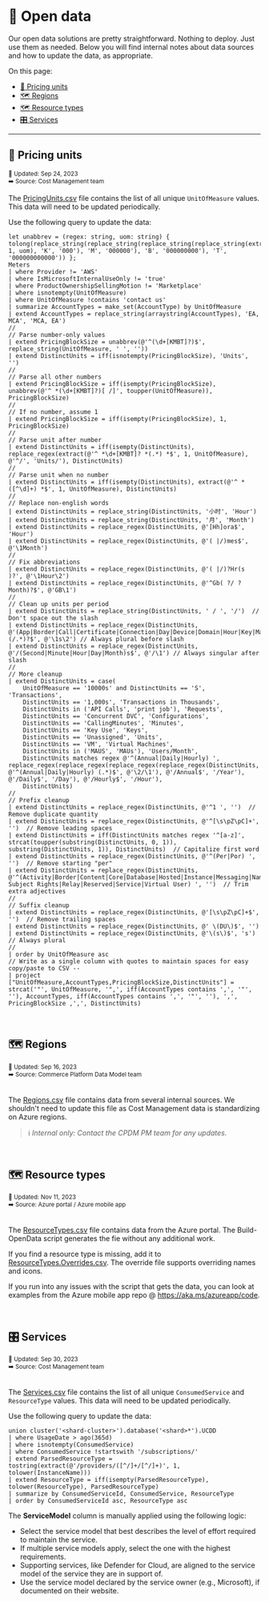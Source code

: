 # 📇 Open data

Our open data solutions are pretty straightforward. Nothing to deploy. Just use them as needed. Below you will find internal notes about data sources and how to update the data, as appropriate.

On this page:

- [📏 Pricing units](#-pricing-units)
- [🗺️ Regions](#️-regions)
- [🗺️ Resource types](#️-resource-types)
- [🎛️ Services](#️-services)

---

## 📏 Pricing units

<sup>
    📅 Updated: Sep 24, 2023<br>
    ➡️ Source: Cost Management team<br>
</sup>

The [PricingUnits.csv](./PricingUnits.csv) file contains the list of all unique `UnitOfMeasure` values. This data will need to be updated periodically.

Use the following query to update the data:

```kql
let unabbrev = (regex: string, uom: string) { tolong(replace_string(replace_string(replace_string(replace_string(extract(regex, 1, uom), 'K', '000'), 'M', '000000'), 'B', '000000000'), 'T', '000000000000')) };
Meters
| where Provider != 'AWS'
| where IsMicrosoftInternalUseOnly != 'true'
| where ProductOwnershipSellingMotion != 'Marketplace'
| where isnotempty(UnitOfMeasure)
| where UnitOfMeasure !contains 'contact us'
| summarize AccountTypes = make_set(AccountType) by UnitOfMeasure
| extend AccountTypes = replace_string(arraystring(AccountTypes), 'EA, MCA', 'MCA, EA')
//
// Parse number-only values
| extend PricingBlockSize = unabbrev(@'^(\d+[KMBT]?)$', replace_string(UnitOfMeasure, ' ', ''))
| extend DistinctUnits = iff(isnotempty(PricingBlockSize), 'Units', '')
//
// Parse all other numbers
| extend PricingBlockSize = iff(isempty(PricingBlockSize), unabbrev(@'^ *(\d+[KMBT]?)[ /]', toupper(UnitOfMeasure)), PricingBlockSize)
//
// If no number, assume 1
| extend PricingBlockSize = iff(isempty(PricingBlockSize), 1, PricingBlockSize)
//
// Parse unit after number
| extend DistinctUnits = iff(isempty(DistinctUnits), replace_regex(extract(@'^ *\d+[KMBT]? *(.*) *$', 1, UnitOfMeasure), @'^/', 'Units/'), DistinctUnits)
//
// Parse unit when no number
| extend DistinctUnits = iff(isempty(DistinctUnits), extract(@'^ *([^\d]+) *$', 1, UnitOfMeasure), DistinctUnits)
//
// Replace non-english words
| extend DistinctUnits = replace_string(DistinctUnits, '小时', 'Hour')
| extend DistinctUnits = replace_string(DistinctUnits, '月', 'Month')
| extend DistinctUnits = replace_regex(DistinctUnits, @'[Hh]ora$', 'Hour')
| extend DistinctUnits = replace_regex(DistinctUnits, @'( |/)mes$', @'\1Month')
//
// Fix abbreviations
| extend DistinctUnits = replace_regex(DistinctUnits, @'( |/)?Hr(s )?', @'\1Hour\2')
| extend DistinctUnits = replace_regex(DistinctUnits, @'^Gb( ?/ ?Month)?$', @'GB\1')
//
// Clean up units per period
| extend DistinctUnits = replace_string(DistinctUnits, ' / ', '/')  // Don't space out the slash
| extend DistinctUnits = replace_regex(DistinctUnits, @'(App|Border|Call|Certificate|Connection|Day|Device|Domain|Hour|Key|Machine|Meter|Minute|Month|Node|Pack|Pipeline|Plan|Request|Resource|Second|Subscription|Unit|User|Website|Zone)(/.*)?$', @'\1s\2') // Always plural before slash
| extend DistinctUnits = replace_regex(DistinctUnits, @'/(Second|Minute|Hour|Day|Month)s$', @'/\1') // Always singular after slash
//
// More cleanup
| extend DistinctUnits = case(
    UnitOfMeasure == '10000s' and DistinctUnits == 'S', 'Transactions',
    DistinctUnits == '1,000s', 'Transactions in Thousands',
    DistinctUnits in ('API Calls', 'print job'), 'Requests',
    DistinctUnits == 'Concurrent DVC', 'Configurations',
    DistinctUnits == 'CallingMinutes', 'Minutes',
    DistinctUnits == 'Key Use', 'Keys',
    DistinctUnits == 'Unassigned', 'Units',
    DistinctUnits == 'VM', 'Virtual Machines',
    DistinctUnits in ('MAUS', 'MAUs'), 'Users/Month',
    DistinctUnits matches regex @'^(Annual|Daily|Hourly) ', replace_regex(replace_regex(replace_regex(replace_regex(DistinctUnits, @'^(Annual|Daily|Hourly) (.*)$', @'\2/\1'), @'/Annual$', '/Year'), @'/Daily$', '/Day'), @'/Hourly$', '/Hour'),
    DistinctUnits)
//
// Prefix cleanup
| extend DistinctUnits = replace_regex(DistinctUnits, @'^1 ', '')  // Remove duplicate quantity
| extend DistinctUnits = replace_regex(DistinctUnits, @'^[\s\pZ\pC]+', '')  // Remove leading spaces
| extend DistinctUnits = iff(DistinctUnits matches regex '^[a-z]', strcat(toupper(substring(DistinctUnits, 0, 1)), substring(DistinctUnits, 1)), DistinctUnits)  // Capitalize first word
| extend DistinctUnits = replace_regex(DistinctUnits, @'^(Per|Por) ', '')  // Remove starting "per"
| extend DistinctUnits = replace_regex(DistinctUnits, @'^(Activity|Border|Content|Core|Database|Hosted|Instance|Messaging|Named|Operation|Privacy Subject Rights|Relay|Reserved|Service|Virtual User) ', '')  // Trim extra adjectives
//
// Suffix cleanup
| extend DistinctUnits = replace_regex(DistinctUnits, @'[\s\pZ\pC]+$', '')  // Remove trailing spaces
| extend DistinctUnits = replace_regex(DistinctUnits, @' \(DU\)$', '')
| extend DistinctUnits = replace_regex(DistinctUnits, @'\(s\)$', 's')  // Always plural
//
| order by UnitOfMeasure asc
// Write as a single column with quotes to maintain spaces for easy copy/paste to CSV -- 
| project ["UnitOfMeasure,AccountTypes,PricingBlockSize,DistinctUnits"] = strcat('"', UnitOfMeasure, '",', iff(AccountTypes contains ',', '"', ''), AccountTypes, iff(AccountTypes contains ',', '"', ''), ',', PricingBlockSize ,',', DistinctUnits)
```

<br>

## 🗺️ Regions

<sup>
    📅 Updated: Sep 16, 2023<br>
    ➡️ Source: Commerce Platform Data Model team<br>
</sup>

<br>

The [Regions.csv](./Regions.csv) file contains data from several internal sources. We shouldn't need to update this file as Cost Management data is standardizing on Azure regions.

> ℹ️ _Internal only: Contact the CPDM PM team for any updates._

<br>

## 🗺️ Resource types

<sup>
    📅 Updated: Nov 11, 2023<br>
    ➡️ Source: Azure portal / Azure mobile app<br>
</sup>

<br>

The [ResourceTypes.csv](./ResourceTypes.csv) file contains data from the Azure portal. The Build-OpenData script generates the fie without any additional work.

If you find a resource type is missing, add it to [ResourceTypes.Overrides.csv](./ResourceTypes.Overrides.json). The override file supports overriding names and icons.

If you run into any issues with the script that gets the data, you can look at examples from the Azure mobile app repo @ https://aka.ms/azureapp/code.

<br>

## 🎛️ Services

<sup>
    📅 Updated: Sep 30, 2023<br>
    ➡️ Source: Cost Management team<br>
</sup>

<br>

The [Services.csv](./Services.csv) file contains the list of all unique `ConsumedService` and `ResourceType` values. This data will need to be updated periodically.

Use the following query to update the data:

```kql
union cluster('<shard-cluster>').database('<shard>*').UCDD
| where UsageDate > ago(365d)
| where isnotempty(ConsumedService)
| where ConsumedService !startswith '/subscriptions/'
| extend ParsedResourceType = tostring(extract(@'/providers/([^/]+/[^/]+)', 1, tolower(InstanceName)))
| extend ResourceType = iff(isempty(ParsedResourceType), tolower(ResourceType), ParsedResourceType)
| summarize by ConsumedServiceId, ConsumedService, ResourceType
| order by ConsumedServiceId asc, ResourceType asc
```

The **ServiceModel** column is manually applied using the following logic:

- Select the service model that best describes the level of effort required to maintain the service.
- If multiple service models apply, select the one with the highest requirements.
- Supporting services, like Defender for Cloud, are aligned to the service model of the service they are in support of.
- Use the service model declared by the service owner (e.g., Microsoft), if documented on their website.

<br>
